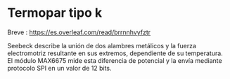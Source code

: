 # Termopar tipo k

Breve : https://es.overleaf.com/read/brrnnhvyfztr

Seebeck describe la unión de dos alambres metálicos y la fuerza electromotriz resultante en sus extremos, dependiente de su temperatura. El módulo MAX6675 mide esta diferencia de potencial y la envía mediante protocolo SPI en un valor de 12 bits.


